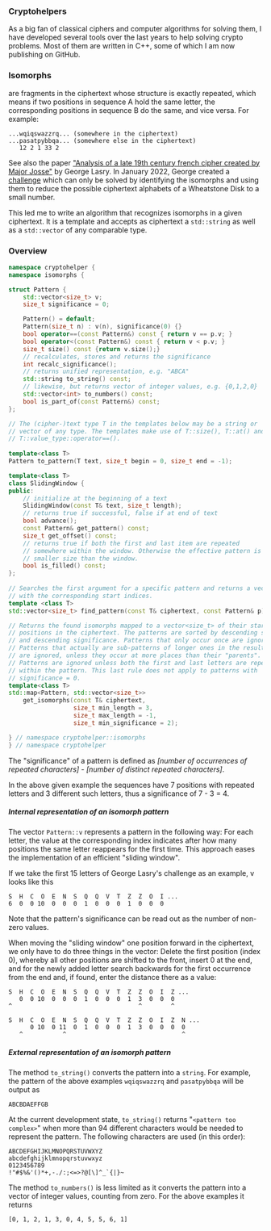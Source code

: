### Cryptohelpers

As a big fan of classical ciphers and computer algorithms for solving them, I have developed several tools over the last years to help solving crypto problems. Most of them are written in C++, some of which I am now publishing on GitHub.

### Isomorphs

are fragments in the ciphertext whose structure is exactly repeated, which means if two positions in sequence A hold the same letter, the corresponding positions in sequence B do the same, and vice versa. For example:

```
...wqiqswazzrq... (somewhere in the ciphertext)
...pasatpybbqa... (somewhere else in the ciphertext)
   12 2 1 33 2
```

See also the paper ["Analysis of a late 19th century french cipher created by Major Josse"](https://www.tandfonline.com/doi/full/10.1080/01611194.2021.1996484) by George Lasry.
In January 2022, George created a [challenge](https://scienceblogs.de/klausis-krypto-kolumne/the-friedman-ring-challenge-by-george-lasry/) which can only be solved by identifying the isomorphs and using them to reduce the possible ciphertext alphabets of a Wheatstone Disk to a small number. 

This led me to write an algorithm that recognizes isomorphs in a given ciphertext. It is a template and accepts as ciphertext a `std::string` as well as a `std::vector` of any comparable type.

### Overview

```c++
namespace cryptohelper {
namespace isomorphs {

struct Pattern {
    std::vector<size_t> v;
    size_t significance = 0;

    Pattern() = default;
    Pattern(size_t n) : v(n), significance(0) {}
    bool operator==(const Pattern&) const { return v == p.v; }
    bool operator<(const Pattern&) const { return v < p.v; }
    size_t size() const {return v.size();}
    // recalculates, stores and returns the significance
    int recalc_significance();
    // returns unified representation, e.g. "ABCA"
    std::string to_string() const;
    // likewise, but returns vector of integer values, e.g. {0,1,2,0}
    std::vector<int> to_numbers() const;
    bool is_part_of(const Pattern&) const;
};

// The (cipher-)text type T in the templates below may be a string or 
// vector of any type. The templates make use of T::size(), T::at() and
// T::value_type::operator==().
    
template<class T>
Pattern to_pattern(T text, size_t begin = 0, size_t end = -1);

template<class T>
class SlidingWindow {
public:
    // initialize at the beginning of a text
    SlidingWindow(const T& text, size_t length); 
    // returns true if successful, false if at end of text
    bool advance();
    const Pattern& get_pattern() const;
    size_t get_offset() const;
    // returns true if both the first and last item are repeated 
    // somewhere within the window. Otherwise the effective pattern is of
    // smaller size than the window.
    bool is_filled() const;
};
    
// Searches the first argument for a specific pattern and returns a vector
// with the corresponding start indices.
template <class T>
std::vector<size_t> find_pattern(const T& ciphertext, const Pattern& p);

// Returns the found isomorphs mapped to a vector<size_t> of their start
// positions in the ciphertext. The patterns are sorted by descending size
// and descending significance. Patterns that only occur once are ignored.
// Patterns that actually are sub-patterns of longer ones in the result map 
// are ignored, unless they occur at more places than their "parents".
// Patterns are ignored unless both the first and last letters are repeated 
// within the pattern. This last rule does not apply to patterns with 
// significance = 0.
template<class T>
std::map<Pattern, std::vector<size_t>>
    get_isomorphs(const T& ciphertext,
                  size_t min_length = 3,
                  size_t max_length = -1,
                  size_t min_significance = 2);

} // namespace cryptohelper::isomorphs
} // namespace cryptohelper
```

The "significance" of a pattern is defined as
*[number of occurrences of repeated characters] - [number of distinct repeated characters]*. 

In the above given example the sequences have 7 positions with repeated letters and 3 different such letters, thus a significance of 7 - 3 = 4.

##### Internal representation of an isomorph pattern

The vector `Pattern::v` represents a pattern in the following way: For each letter, the value at the corresponding index indicates after how many positions the same letter reappears for the first time. This approach eases the implementation of an efficient "sliding window".

If we take the first 15 letters of George Lasry's challenge as an example, v looks like this

```
S  H  C  O  E  N  S  Q  Q  V  T  Z  Z  O  I ...
6  0  0 10  0  0  0  1  0  0  0  1  0  0  0
```

Note that the pattern's significance can be read out as the number of non-zero values.

When moving the "sliding window" one position forward in the ciphertext, we only have to do three things in the vector: Delete the first position (index 0), whereby  all other positions are shifted to the front, insert 0 at the end, and  for the newly added letter search backwards for the first occurrence from the end and, if found, enter the distance there as a value:

```
S  H  C  O  E  N  S  Q  Q  V  T  Z  Z  O  I  Z ...
   0  0 10  0  0  0  1  0  0  0  1  3  0  0  0 
^                                   ^        ^

S  H  C  O  E  N  S  Q  Q  V  T  Z  Z  O  I  Z  N ...
      0 10  0 11  0  1  0  0  0  1  3  0  0  0  0 
   ^           ^                                ^
```

##### External representation of an isomorph pattern

The method `to_string()` converts the pattern into a `string`. For example, the pattern of the above examples `wqiqswazzrq` and `pasatpybbqa` will be output as

```
ABCBDAEFFGB
```

At the current development state, `to_string()` returns "`<pattern too complex>`" when more than 94 different characters would be needed to represent the pattern. The following characters are used (in this order):

```
ABCDEFGHIJKLMNOPQRSTUVWXYZ
abcdefghijklmnopqrstuvwxyz
0123456789
!"#$%&'()*+,-./:;<=>?@[\]^_`{|}~
```

The method `to_numbers()` is less limited as it converts the pattern into a vector of integer values, counting from zero. For the above examples it returns 

```
[0, 1, 2, 1, 3, 0, 4, 5, 5, 6, 1]
```

